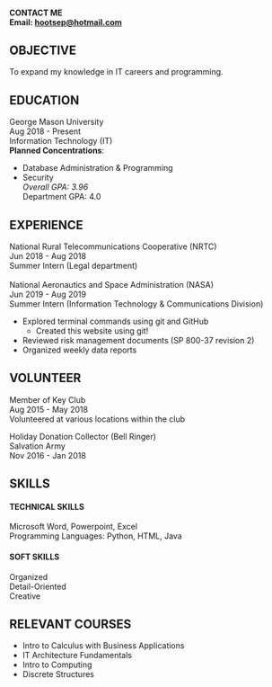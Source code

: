 #### CONTACT ME<br> Email: hootsep@hotmail.com<br>
## OBJECTIVE
To expand my knowledge in IT careers and programming.
## EDUCATION
George Mason University<br> Aug 2018 - Present<br> Information Technology (IT)<br>
**Planned Concentrations**: 
+ Database Administration & Programming
+ Security<br>
*Overall GPA: 3.96*<br> Department GPA: 4.0
## EXPERIENCE
National Rural Telecommunications Cooperative (NRTC)<br> Jun 2018 - Aug 2018<br> 
Summer Intern (Legal department)<br><br>
National Aeronautics and Space Administration (NASA)<br> Jun 2019 - Aug 2019<br>
Summer Intern (Information Technology & Communications Division)
+ Explored terminal commands using git and GitHub
	+ Created this website using git!
+ Reviewed risk management documents (SP 800-37 revision 2)
+ Organized weekly data reports
## VOLUNTEER
Member of Key Club<br> Aug 2015 - May 2018<br> Volunteered at various locations within the club
	
Holiday Donation Collector (Bell Ringer)<br> Salvation Army<br> Nov 2016 - Jan 2018
## SKILLS
#### TECHNICAL SKILLS
Microsoft Word, Powerpoint, Excel<br> Programming Languages: Python, HTML, Java<br>
#### SOFT SKILLS
Organized<br> Detail-Oriented<br> Creative
## RELEVANT COURSES
+ Intro to Calculus with Business Applications<br> 
+ IT Architecture Fundamentals<br>
+ Intro to Computing<br> 
+ Discrete Structures
